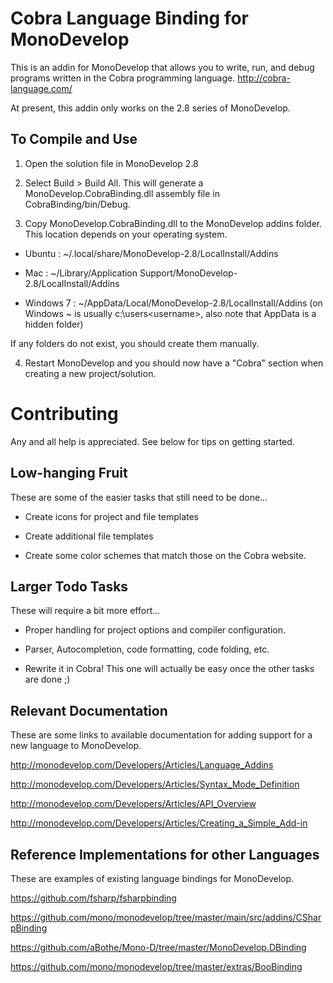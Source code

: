Cobra Language Binding for MonoDevelop
======================================
This is an addin for MonoDevelop that allows you to write, run, and debug programs written in the Cobra programming language.
http://cobra-language.com/

At present, this addin only works on the 2.8 series of MonoDevelop.


To Compile and Use
------------------

1) Open the solution file in MonoDevelop 2.8

2) Select Build > Build All.  This will generate a MonoDevelop.CobraBinding.dll assembly file in CobraBinding/bin/Debug.

3) Copy MonoDevelop.CobraBinding.dll to the MonoDevelop addins folder. This location depends on your operating system.

- Ubuntu : ~/.local/share/MonoDevelop-2.8/LocalInstall/Addins

- Mac : ~/Library/Application Support/MonoDevelop-2.8/LocalInstall/Addins

- Windows 7 : ~/AppData/Local/MonoDevelop-2.8/LocalInstall/Addins (on Windows ~ is usually c:\users\<username>, also note that AppData is a hidden folder)

If any folders do not exist, you should create them manually.

4) Restart MonoDevelop and you should now have a "Cobra" section when creating a new project/solution.


Contributing
============
Any and all help is appreciated.  See below for tips on getting started.


Low-hanging Fruit
-----------------
These are some of the easier tasks that still need to be done...

* Create icons for project and file templates

* Create additional file templates

* Create some color schemes that match those on the Cobra website.


Larger Todo Tasks
-----------------
These will require a bit more effort...

* Proper handling for project options and compiler configuration.

* Parser, Autocompletion, code formatting, code folding, etc.

* Rewrite it in Cobra! This one will actually be easy once the other tasks are done ;)


Relevant Documentation
----------------------
These are some links to available documentation for adding support for a new language to MonoDevelop.

http://monodevelop.com/Developers/Articles/Language_Addins

http://monodevelop.com/Developers/Articles/Syntax_Mode_Definition

http://monodevelop.com/Developers/Articles/API_Overview

http://monodevelop.com/Developers/Articles/Creating_a_Simple_Add-in


Reference Implementations for other Languages
---------------------------------------------
These are examples of existing language bindings for MonoDevelop.

https://github.com/fsharp/fsharpbinding

https://github.com/mono/monodevelop/tree/master/main/src/addins/CSharpBinding

https://github.com/aBothe/Mono-D/tree/master/MonoDevelop.DBinding

https://github.com/mono/monodevelop/tree/master/extras/BooBinding
